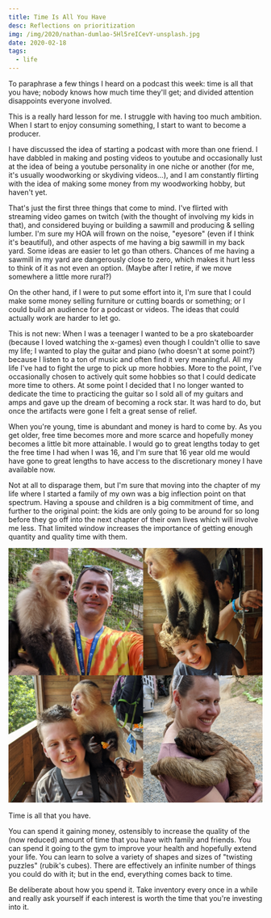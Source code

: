 ```yaml
---
title: Time Is All You Have
desc: Reflections on prioritization
img: /img/2020/nathan-dumlao-5Hl5reICevY-unsplash.jpg
date: 2020-02-18
tags:
  - life
---
```


To paraphrase a few things I heard on a podcast this week: time is all that you have; nobody knows how much time they'll get; and divided attention disappoints everyone involved.

This is a really hard lesson for me. I struggle with having too much ambition. When I start to enjoy consuming something, I start to want to become a producer.

I have discussed the idea of starting a podcast with more than one friend. I have dabbled in making and posting videos to youtube and occasionally lust at the idea of being a youtube personality in one niche or another (for me, it's usually woodworking or skydiving videos...), and I am constantly flirting with the idea of making some money from my woodworking hobby, but haven't yet.

That's just the first three things that come to mind. I've flirted with streaming video games on twitch (with the thought of involving my kids in that), and considered buying or building a sawmill and producing & selling lumber. I'm sure my HOA will frown on the noise, "eyesore" (even if I think it's beautiful), and other aspects of me having a big sawmill in my back yard. Some ideas are easier to let go than others. Chances of me having a sawmill in my yard are dangerously close to zero, which makes it hurt less to think of it as not even an option. (Maybe after I retire, if we move somewhere a little more rural?)

On the other hand, if I were to put some effort into it, I'm sure that I could make some money selling furniture or cutting boards or something; or I could build an audience for a podcast or videos. The ideas that could actually work are harder to let go.

This is not new: When I was a teenager I wanted to be a pro skateboarder (because I loved watching the x-games) even though I couldn't ollie to save my life; I wanted to play the guitar and piano (who doesn't at some point?) because I listen to a ton of music and often find it very meaningful. All my life I've had to fight the urge to pick up more hobbies. More to the point, I've occasionally chosen to actively quit some hobbies so that I could dedicate more time to others. At some point I decided that I no longer wanted to dedicate the time to practicing the guitar so I sold all of my guitars and amps and gave up the dream of becoming a rock star. It was hard to do, but once the artifacts were gone I felt a great sense of relief.

When you're young, time is abundant and money is hard to come by. As you get older, free time becomes more and more scarce and hopefully money becomes a little bit more attainable. I would go to great lengths today to get the free time I had when I was 16, and I'm sure that 16 year old me would have gone to great lengths to have access to the discretionary money I have available now.

Not at all to disparage them, but I'm sure that moving into the chapter of my life where I started a family of my own was a big inflection point on that spectrum. Having a spouse and children is a big commitment of time, and further to the original point: the kids are only going to be around for so long before they go off into the next chapter of their own lives which will involve me less. That limited window increases the importance of getting enough quantity and quality time with them.

![A collage of photos of each of my family members with an animal, from a recent vacation](/img/2020/cruise-family.jpg)

Time is all that you have.

You can spend it gaining money, ostensibly to increase the quality of the (now reduced) amount of time that you have with family and friends. You can spend it going to the gym to improve your health and hopefully extend your life. You can learn to solve a variety of shapes and sizes of "twisting puzzles" (rubik's cubes). There are effectively an infinite number of things you could do with it; but in the end, everything comes back to time.

Be deliberate about how you spend it. Take inventory every once in a while and really ask yourself if each interest is worth the time that you're investing into it.
